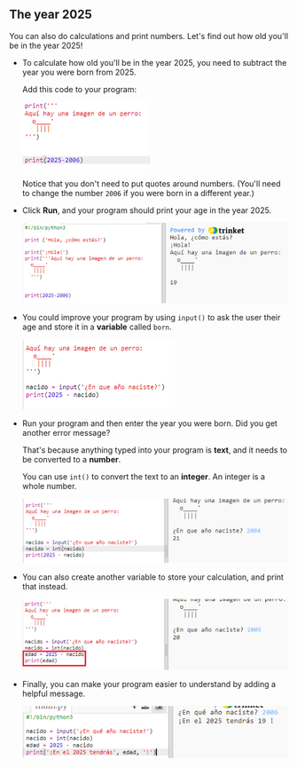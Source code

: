 ## The year 2025

You can also do calculations and print numbers. Let's find out how old you'll be in the year 2025!

+ To calculate how old you'll be in the year 2025, you need to subtract the year you were born from 2025.
    
    Add this code to your program:
    
    ![captura de pantalla](images/me-calc.png)
    
    Notice that you don't need to put quotes around numbers. (You'll need to change the number `2006` if you were born in a different year.)

+ Click **Run**, and your program should print your age in the year 2025.
    
    ![captura de pantalla](images/me-calc-run.png)

+ You could improve your program by using `input()` to ask the user their age and store it in a **variable** called `born`.
    
    ![captura de pantalla](images/me-input.png)

+ Run your program and then enter the year you were born. Did you get another error message?
    
    That's because anything typed into your program is **text**, and it needs to be converted to a **number**.
    
    You can use `int()` to convert the text to an **integer**. An integer is a whole number.
    
    ![captura de pantalla](images/me-input-test.png)

+ You can also create another variable to store your calculation, and print that instead.
    
    ![captura de pantalla](images/me-result-variable.png)

+ Finally, you can make your program easier to understand by adding a helpful message.
    
    ![captura de pantalla](images/me-message.png)